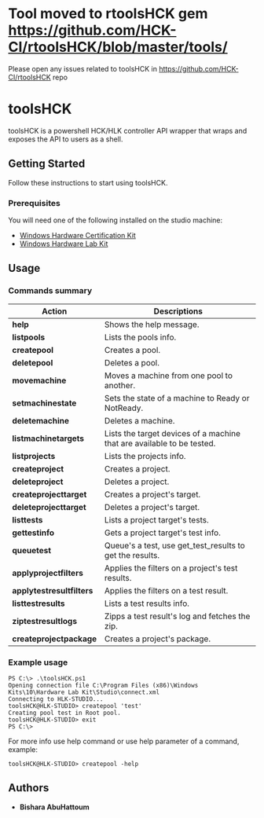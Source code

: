 # Tool moved to rtoolsHCK gem https://github.com/HCK-CI/rtoolsHCK/blob/master/tools/

Please open any issues related to toolsHCK in https://github.com/HCK-CI/rtoolsHCK repo

# toolsHCK

toolsHCK is a powershell HCK/HLK controller API wrapper that wraps and exposes the API to users as a shell.

## Getting Started

Follow these instructions to start using toolsHCK.

### Prerequisites

You will need one of the following installed on the studio machine:
* [Windows Hardware Certification Kit](https://docs.microsoft.com/en-us/previous-versions/windows/hardware/hck)
* [Windows Hardware Lab Kit](https://docs.microsoft.com/en-us/windows-hardware/test/hlk/windows-hardware-lab-kit)

## Usage

### Commands summary

| Action | Descriptions |
| ------ | ------------ |
| **help** | Shows the help message. |
| **listpools** | Lists the pools info. |
| **createpool** | Creates a pool. |
| **deletepool** | Deletes a pool. |
| **movemachine** | Moves a machine from one pool to another. |
| **setmachinestate** | Sets the state of a machine to Ready or NotReady. |
| **deletemachine** | Deletes a machine. |
| **listmachinetargets** | Lists the target devices of a machine that are available to be tested. |
| **listprojects** | Lists the projects info. |
| **createproject** | Creates a project. |
| **deleteproject** | Deletes a project. |
| **createprojecttarget** | Creates a project's target. |
| **deleteprojecttarget** | Deletes a project's target. |
| **listtests** | Lists a project target's tests. |
| **gettestinfo** | Gets a project target's test info. |
| **queuetest** | Queue's a test, use get_test_results to get the results. |
| **applyprojectfilters** | Applies the filters on a project's test results. |
| **applytestresultfilters** | Applies the filters on a test result. |
| **listtestresults** | Lists a test results info. |
| **ziptestresultlogs** | Zipps a test result's log and fetches the zip. |
| **createprojectpackage** | Creates a project's package. |

### Example usage

```
PS C:\> .\toolsHCK.ps1
Opening connection file C:\Program Files (x86)\Windows Kits\10\Hardware Lab Kit\Studio\connect.xml
Connecting to HLK-STUDIO...
toolsHCK@HLK-STUDIO> createpool 'test'
Creating pool test in Root pool.
toolsHCK@HLK-STUDIO> exit
PS C:\>
```

For more info use help command or use help parameter of a command, example:
```
toolsHCK@HLK-STUDIO> createpool -help
```

## Authors

* **Bishara AbuHattoum**
